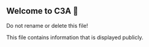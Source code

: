 ## Welcome to C3A 👋

Do not rename or delete this file! 

This file contains information that is displayed publicly.
